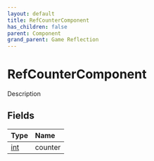 ```yaml
---
layout: default
title: RefCounterComponent
has_children: false
parent: Component
grand_parent: Game Reflection
---
```

# RefCounterComponent
Description 

## Fields
| Type | Name |
|:-------------|:--------------|
| [int](/game-reflection/enums/int.md) | counter |

